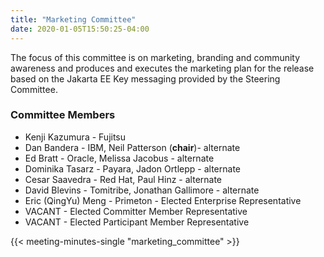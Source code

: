 ```yaml
---
title: "Marketing Committee"
date: 2020-01-05T15:50:25-04:00
---
```


The focus of this committee is on marketing, branding and community awareness and produces and executes the marketing plan for the release based on the Jakarta EE Key messaging provided by the Steering Committee.

<!--more-->

### Committee Members

* Kenji Kazumura - Fujitsu
* Dan Bandera - IBM, Neil Patterson (<strong>chair</strong>)- alternate
* Ed Bratt - Oracle, Melissa Jacobus - alternate
* Dominika Tasarz - Payara, Jadon Ortlepp - alternate
* Cesar Saavedra - Red Hat, Paul Hinz - alternate
* David Blevins - Tomitribe, Jonathan Gallimore - alternate
* Eric (QingYu) Meng - Primeton - Elected Enterprise Representative
* VACANT - Elected Committer Member Representative
* VACANT - Elected Participant Member Representative

{{< meeting-minutes-single "marketing_committee" >}}